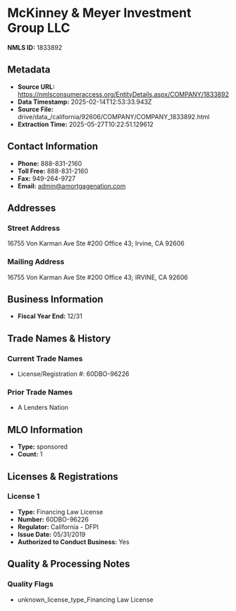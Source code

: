 # McKinney & Meyer Investment Group LLC

**NMLS ID:** 1833892

## Metadata
- **Source URL:** https://nmlsconsumeraccess.org/EntityDetails.aspx/COMPANY/1833892
- **Data Timestamp:** 2025-02-14T12:53:33.943Z
- **Source File:** drive/data_/california/92606/COMPANY/COMPANY_1833892.html
- **Extraction Time:** 2025-05-27T10:22:51.129612

## Contact Information
- **Phone:** 888-831-2160
- **Toll Free:** 888-831-2160
- **Fax:** 949-264-9727
- **Email:** admin@amortgagenation.com

## Addresses
### Street Address
16755 Von Karman Ave Ste #200 Office 43; Irvine, CA 92606

### Mailing Address
16755 Von Karman Ave Ste #200 Office 43; IRVINE, CA 92606

## Business Information
- **Fiscal Year End:** 12/31

## Trade Names & History
### Current Trade Names
- License/Registration #: 60DBO-96226

### Prior Trade Names
- A Lenders Nation

## MLO Information
- **Type:** sponsored
- **Count:** 1

## Licenses & Registrations

### License 1
- **Type:** Financing Law License
- **Number:** 60DBO-96226
- **Regulator:** California - DFPI
- **Issue Date:** 05/31/2019
- **Authorized to Conduct Business:** Yes

## Quality & Processing Notes
### Quality Flags
- unknown_license_type_Financing Law License
